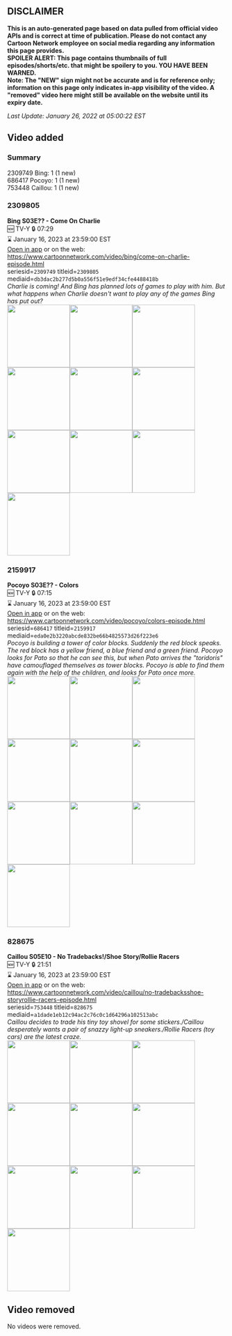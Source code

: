 ## DISCLAIMER
**This is an auto-generated page based on data pulled from official video APIs and is correct at time of publication. Please do not contact any Cartoon Network employee on social media regarding any information this page provides.**  
**SPOILER ALERT: This page contains thumbnails of full episodes/shorts/etc. that might be spoilery to you. YOU HAVE BEEN WARNED.**  
**Note: The "NEW" sign might not be accurate and is for reference only; information on this page only indicates in-app visibility of the video. A "removed" video here might still be available on the website until its expiry date.**  

_Last Update: January 26, 2022 at 05:00:22 EST_
## Video added
### Summary
2309749 Bing: 1 (1 new)  
686417 Pocoyo: 1 (1 new)  
753448 Caillou: 1 (1 new)  
### 2309805
**Bing S03E?? - Come On Charlie**  
🆕 TV-Y 🔒 07:29  
⌛ January 16, 2023 at 23:59:00 EST  
[Open in app](https://cnvideo.sercomkc.org/redirector.html?type=cnapp&seriesid=1000000000093702&titleid=2309805&mediaid=db3dac2b277d5b0a556f51e9edf34cfe4488418b) or on the web: https://www.cartoonnetwork.com/video/bing/come-on-charlie-episode.html  
seriesid=`2309749` titleid=`2309805` mediaid=`db3dac2b277d5b0a556f51e9edf34cfe4488418b`  
_Charlie is coming! And Bing has planned lots of games to play with him. But what happens when Charlie doesn't want to play any of the games Bing has put out?_  
<a href="https://s3.amazonaws.com/cartoonorchestrator/2309805_001_1280x720.jpg"><img src="https://s3.amazonaws.com/cartoonorchestrator/2309805_001_640x360.jpg" height="144px" /></a><a href="https://s3.amazonaws.com/cartoonorchestrator/2309805_002_1280x720.jpg"><img src="https://s3.amazonaws.com/cartoonorchestrator/2309805_002_640x360.jpg" height="144px" /></a><a href="https://s3.amazonaws.com/cartoonorchestrator/2309805_003_1280x720.jpg"><img src="https://s3.amazonaws.com/cartoonorchestrator/2309805_003_640x360.jpg" height="144px" /></a><a href="https://s3.amazonaws.com/cartoonorchestrator/2309805_004_1280x720.jpg"><img src="https://s3.amazonaws.com/cartoonorchestrator/2309805_004_640x360.jpg" height="144px" /></a><a href="https://s3.amazonaws.com/cartoonorchestrator/2309805_005_1280x720.jpg"><img src="https://s3.amazonaws.com/cartoonorchestrator/2309805_005_640x360.jpg" height="144px" /></a><a href="https://s3.amazonaws.com/cartoonorchestrator/2309805_006_1280x720.jpg"><img src="https://s3.amazonaws.com/cartoonorchestrator/2309805_006_640x360.jpg" height="144px" /></a><a href="https://s3.amazonaws.com/cartoonorchestrator/2309805_007_1280x720.jpg"><img src="https://s3.amazonaws.com/cartoonorchestrator/2309805_007_640x360.jpg" height="144px" /></a><a href="https://s3.amazonaws.com/cartoonorchestrator/2309805_008_1280x720.jpg"><img src="https://s3.amazonaws.com/cartoonorchestrator/2309805_008_640x360.jpg" height="144px" /></a><a href="https://s3.amazonaws.com/cartoonorchestrator/2309805_009_1280x720.jpg"><img src="https://s3.amazonaws.com/cartoonorchestrator/2309805_009_640x360.jpg" height="144px" /></a><a href="https://s3.amazonaws.com/cartoonorchestrator/2309805_010_1280x720.jpg"><img src="https://s3.amazonaws.com/cartoonorchestrator/2309805_010_640x360.jpg" height="144px" /></a>
### 2159917
**Pocoyo S03E?? - Colors**  
🆕 TV-Y 🔒 07:15  
⌛ January 16, 2023 at 23:59:00 EST  
[Open in app](https://cnvideo.sercomkc.org/redirector.html?type=cnapp&seriesid=1000000000093702&titleid=2159917&mediaid=eda0e2b3220abcde832be66b4825573d26f223e6) or on the web: https://www.cartoonnetwork.com/video/pocoyo/colors-episode.html  
seriesid=`686417` titleid=`2159917` mediaid=`eda0e2b3220abcde832be66b4825573d26f223e6`  
_Pocoyo is building a tower of color blocks. Suddenly the red block speaks. The red block has a yellow friend, a blue friend and a green friend. Pocoyo looks for Pato so that he can see this, but when Pato arrives the "toridoris" have camouflaged themselves as tower blocks. Pocoyo is able to find them again with the help of the children, and looks for Pato once more._  
<a href="https://s3.amazonaws.com/cartoonorchestrator/2159917_001_1280x720.jpg"><img src="https://s3.amazonaws.com/cartoonorchestrator/2159917_001_640x360.jpg" height="144px" /></a><a href="https://s3.amazonaws.com/cartoonorchestrator/2159917_002_1280x720.jpg"><img src="https://s3.amazonaws.com/cartoonorchestrator/2159917_002_640x360.jpg" height="144px" /></a><a href="https://s3.amazonaws.com/cartoonorchestrator/2159917_003_1280x720.jpg"><img src="https://s3.amazonaws.com/cartoonorchestrator/2159917_003_640x360.jpg" height="144px" /></a><a href="https://s3.amazonaws.com/cartoonorchestrator/2159917_004_1280x720.jpg"><img src="https://s3.amazonaws.com/cartoonorchestrator/2159917_004_640x360.jpg" height="144px" /></a><a href="https://s3.amazonaws.com/cartoonorchestrator/2159917_005_1280x720.jpg"><img src="https://s3.amazonaws.com/cartoonorchestrator/2159917_005_640x360.jpg" height="144px" /></a><a href="https://s3.amazonaws.com/cartoonorchestrator/2159917_006_1280x720.jpg"><img src="https://s3.amazonaws.com/cartoonorchestrator/2159917_006_640x360.jpg" height="144px" /></a><a href="https://s3.amazonaws.com/cartoonorchestrator/2159917_007_1280x720.jpg"><img src="https://s3.amazonaws.com/cartoonorchestrator/2159917_007_640x360.jpg" height="144px" /></a><a href="https://s3.amazonaws.com/cartoonorchestrator/2159917_008_1280x720.jpg"><img src="https://s3.amazonaws.com/cartoonorchestrator/2159917_008_640x360.jpg" height="144px" /></a><a href="https://s3.amazonaws.com/cartoonorchestrator/2159917_009_1280x720.jpg"><img src="https://s3.amazonaws.com/cartoonorchestrator/2159917_009_640x360.jpg" height="144px" /></a><a href="https://s3.amazonaws.com/cartoonorchestrator/2159917_010_1280x720.jpg"><img src="https://s3.amazonaws.com/cartoonorchestrator/2159917_010_640x360.jpg" height="144px" /></a>
### 828675
**Caillou S05E10 - No Tradebacks!/Shoe Story/Rollie Racers**  
🆕 TV-Y 🔒 21:51  
⌛ January 16, 2023 at 23:59:00 EST  
[Open in app](https://cnvideo.sercomkc.org/redirector.html?type=cnapp&seriesid=1000000000093702&titleid=828675&mediaid=a1dade1eb12c94ac2c76c0c1d64296a102513abc) or on the web: https://www.cartoonnetwork.com/video/caillou/no-tradebacksshoe-storyrollie-racers-episode.html  
seriesid=`753448` titleid=`828675` mediaid=`a1dade1eb12c94ac2c76c0c1d64296a102513abc`  
_Caillou decides to trade his tiny toy shovel for some stickers./Caillou desperately wants a pair of snazzy light-up sneakers./Rollie Racers (toy cars) are the latest craze._  
<a href="https://s3.amazonaws.com/cartoonorchestrator/828675_001_1280x720.jpg"><img src="https://s3.amazonaws.com/cartoonorchestrator/828675_001_640x360.jpg" height="144px" /></a><a href="https://s3.amazonaws.com/cartoonorchestrator/828675_002_1280x720.jpg"><img src="https://s3.amazonaws.com/cartoonorchestrator/828675_002_640x360.jpg" height="144px" /></a><a href="https://s3.amazonaws.com/cartoonorchestrator/828675_003_1280x720.jpg"><img src="https://s3.amazonaws.com/cartoonorchestrator/828675_003_640x360.jpg" height="144px" /></a><a href="https://s3.amazonaws.com/cartoonorchestrator/828675_004_1280x720.jpg"><img src="https://s3.amazonaws.com/cartoonorchestrator/828675_004_640x360.jpg" height="144px" /></a><a href="https://s3.amazonaws.com/cartoonorchestrator/828675_005_1280x720.jpg"><img src="https://s3.amazonaws.com/cartoonorchestrator/828675_005_640x360.jpg" height="144px" /></a><a href="https://s3.amazonaws.com/cartoonorchestrator/828675_006_1280x720.jpg"><img src="https://s3.amazonaws.com/cartoonorchestrator/828675_006_640x360.jpg" height="144px" /></a><a href="https://s3.amazonaws.com/cartoonorchestrator/828675_007_1280x720.jpg"><img src="https://s3.amazonaws.com/cartoonorchestrator/828675_007_640x360.jpg" height="144px" /></a><a href="https://s3.amazonaws.com/cartoonorchestrator/828675_008_1280x720.jpg"><img src="https://s3.amazonaws.com/cartoonorchestrator/828675_008_640x360.jpg" height="144px" /></a><a href="https://s3.amazonaws.com/cartoonorchestrator/828675_009_1280x720.jpg"><img src="https://s3.amazonaws.com/cartoonorchestrator/828675_009_640x360.jpg" height="144px" /></a><a href="https://s3.amazonaws.com/cartoonorchestrator/828675_010_1280x720.jpg"><img src="https://s3.amazonaws.com/cartoonorchestrator/828675_010_640x360.jpg" height="144px" /></a>
## Video removed
No videos were removed.  
